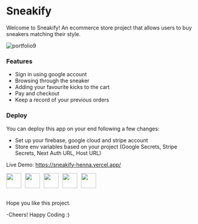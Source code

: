 <h1>Sneakify</h1>
Welcome to Sneakify! An ecommerce store project that allows users to buy sneakers matching their style. 


![portfolio9](https://user-images.githubusercontent.com/66684807/236599375-fa64c664-1f0a-42f9-8a8a-8aef34339445.png)

<h3>
Features
</h3>
<ul>
  <li> Sign in using google account</li>
  <li>Browsing through the sneaker </li>
  <li>Adding your favourite kicks to the cart</li>
  <li>Pay and checkout</li>
  <li>Keep a record of your previous orders</li>
</ul>

<h3>
Deploy
</h3>

You can deploy this app on your end following a few changes:
- Set up your firebase, google cloud and stripe account
- Store env variables based on your project (Google Secrets, Stripe Secrets, Next Auth URL, Host URL)

Live Demo: https://sneakify-henna.vercel.app/

<div style="display: flex;">
  <img src="https://user-images.githubusercontent.com/66684807/236599303-a76a861c-8ae1-410a-ad7f-5e0389f8f232.png" width="40" style="margin-right: 10px;">
  <img src="https://user-images.githubusercontent.com/66684807/236599307-d707b1ca-38e7-46f9-906e-3b8f5f1f9712.png" width="40" style="margin-right: 10px;">
  <img src="https://user-images.githubusercontent.com/66684807/236599313-81334cda-9b64-4bc5-8eab-e5f82ce3f687.png" width="40" style="margin-right: 10px;">
  <img src="https://user-images.githubusercontent.com/66684807/236599322-a52e9f97-16b9-4d55-93ab-d468c3d320c3.png" width="40" style="margin-right: 10px;">
  <img src="https://user-images.githubusercontent.com/66684807/236599326-eec8a4d0-30d7-4768-b52a-3af0f7928334.png" width="40">
</div>
<br>

Hope you like this project.
  
-Cheers! Happy Coding :)
